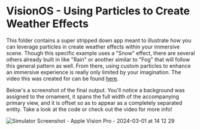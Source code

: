 # VisionOS - Using Particles to Create Weather Effects

This folder contains a super stripped down app meant to illustrate how you can leverage particles in create weather effects within your immersive scene. Though this specific example uses a "Snow" effect, there are several others already built in like "Rain" or another similar to "Fog" that will follow this general pattern as well. From there, using custom particles to enhance an immersive experience is really only limited by your imagination. The video this was created for can be found [here](https://www.youtube.com/watch?v=TiSY7yUNmxk). 

Below's a screenshot of the final output. You'll notice a background was assigned to the ornament, it spans the full width of the accompanying primary view, and it is offset so as to appear as a completely separated entity. Take a look at the code or check out the video for more info! 


![Simulator Screenshot - Apple Vision Pro - 2024-03-01 at 14 12 29](https://github.com/calebwinningham/VisionOS_TutorialExamples/assets/161872195/6b9bab93-0857-454e-a23b-81fdcd4844e5)
